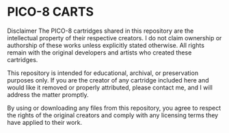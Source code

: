 # PICO-8 CARTS

Disclaimer
The PICO-8 cartridges shared in this repository are the intellectual property of their respective creators. I do not claim ownership or authorship of these works unless explicitly stated otherwise. All rights remain with the original developers and artists who created these cartridges.

This repository is intended for educational, archival, or preservation purposes only. If you are the creator of any cartridge included here and would like it removed or properly attributed, please contact me, and I will address the matter promptly.

By using or downloading any files from this repository, you agree to respect the rights of the original creators and comply with any licensing terms they have applied to their work.
